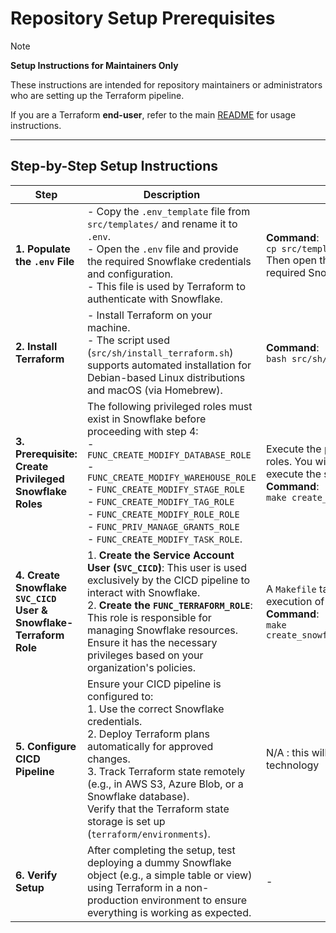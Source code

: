 # Repository Setup Prerequisites

> [!NOTE]
>
> **Setup Instructions for Maintainers Only**
>
> These instructions are intended for repository maintainers or administrators who are setting up the Terraform pipeline.
>
> If you are a Terraform **end-user**, refer to the main [README](../README.md) for usage instructions.

---

## Step-by-Step Setup Instructions

| **Step**                                                                   | **Description**                                                                                                                                                                                                                                                                                                                        | **Action & Commands**                                                                                                                                                      |
| -------------------------------------------------------------------------- | -------------------------------------------------------------------------------------------------------------------------------------------------------------------------------------------------------------------------------------------------------------------------------------------------------------------------------------- | -------------------------------------------------------------------------------------------------------------------------------------------------------------------------- |
| **1. Populate the `.env` File**                                           | - Copy the `.env_template` file from `src/templates/` and rename it to `.env`.<br>- Open the `.env` file and provide the required Snowflake credentials and configuration.<br>- This file is used by Terraform to authenticate with Snowflake.| **Command**:<br>`cp src/templates/.env_template .env`<br>Then open the `.env` file and provide the required Snowflake credentials. |
| **2. Install Terraform**                                                   | - Install Terraform on your machine.<br>- The script used (`src/sh/install_terraform.sh`) supports automated installation for Debian-based Linux distributions and macOS (via Homebrew).                                                                                                                                                   | **Command**:<br>`bash src/sh/install_terraform.sh`                                                                                                                         |
| **3. Prerequisite: Create Privileged Snowflake Roles**                     | The following privileged roles must exist in Snowflake before proceeding with step 4:<br>- `FUNC_CREATE_MODIFY_DATABASE_ROLE`<br>- `FUNC_CREATE_MODIFY_WAREHOUSE_ROLE`<br>- `FUNC_CREATE_MODIFY_STAGE_ROLE`<br>- `FUNC_CREATE_MODIFY_TAG_ROLE`<br>- `FUNC_CREATE_MODIFY_ROLE_ROLE`<br>- `FUNC_PRIV_MANAGE_GRANTS_ROLE`<br>- `FUNC_CREATE_MODIFY_TASK_ROLE`. | Execute the provided SQL script to create these roles. You will need `ACCOUNTADMIN` privileges to execute the script.<br>**Command**:<br>`make create_snowflake_privileged_roles` |
| **4. Create Snowflake `SVC_CICD` User & Snowflake-Terraform Role**         |  1. **Create the Service Account User (`SVC_CICD`)**: This user is used exclusively by the CICD pipeline to interact with Snowflake.<br>  2. **Create the `FUNC_TERRAFORM_ROLE`**: This role is responsible for managing Snowflake resources. Ensure it has the necessary privileges based on your organization's policies.                         | A `Makefile` target has been created for execution of these commands.<br>**Command**:<br>`make create_snowflake_svc_user_and_terraform_role`                               |
| **5. Configure CICD Pipeline**                                             | Ensure your CICD pipeline is configured to:<br> 1. Use the correct Snowflake credentials.<br> 2. Deploy Terraform plans automatically for approved changes.<br> 3. Track Terraform state remotely (e.g., in AWS S3, Azure Blob, or a Snowflake database).<br> Verify that the Terraform state storage is set up (`terraform/environments`). | N/A : this will need to be created, per-CICD technology                                                                                                                    |
| **6. Verify Setup**                                                        | After completing the setup, test deploying a dummy Snowflake object (e.g., a simple table or view) using Terraform in a non-production environment to ensure everything is working as expected.                                                                                                                                        | -                                                                                                                                                                          |
